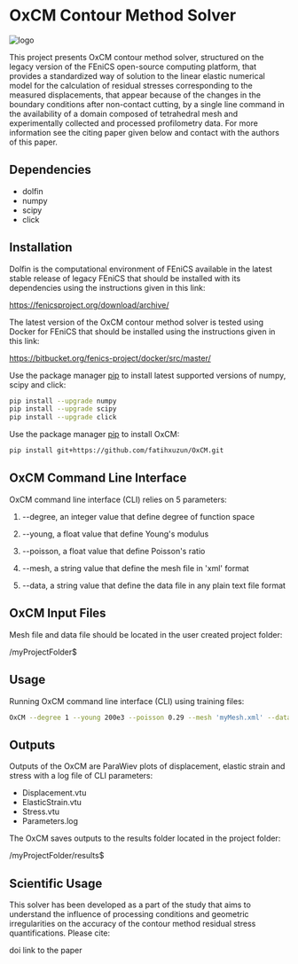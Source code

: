# OxCM Contour Method Solver
![logo](https://raw.githubusercontent.com/fffatttihhh/OxCM/main/OxCM_logo.png)

This project presents OxCM contour method solver, structured on the legacy version of the FEniCS open-source computing platform, that provides a standardized way of solution to the linear elastic numerical model for the calculation of residual stresses corresponding to the measured displacements, that appear because of the changes in the boundary conditions after non-contact cutting, by a single line command in the availability of a domain composed of tetrahedral mesh and experimentally collected and processed profilometry data. For more information see the citing paper given below and contact with the authors of this paper.

## Dependencies
* dolfin
* numpy
* scipy
* click

## Installation
Dolfin is the computational environment of FEniCS available in the latest stable release of legacy FEniCS that should be installed with its dependencies using the instructions given in this link:

https://fenicsproject.org/download/archive/

The latest version of the OxCM contour method solver is tested using Docker for FEniCS that should be installed using the instructions given in this link:

https://bitbucket.org/fenics-project/docker/src/master/

Use the package manager [pip](https://pip.pypa.io/en/stable/) to install latest supported versions of numpy, scipy and click:

```bash
pip install --upgrade numpy
pip install --upgrade scipy
pip install --upgrade click
```

Use the package manager [pip](https://pip.pypa.io/en/stable/) to install OxCM:

```bash
pip install git+https://github.com/fatihxuzun/OxCM.git
```

## OxCM Command Line Interface
OxCM command line interface (CLI) relies on 5 parameters:

1. --degree, an integer value that define degree of function space

2. --young, a float value that define Young's modulus

3. --poisson, a float value that define Poisson's ratio

4. --mesh, a string value that define the mesh file in 'xml' format

5. --data, a string value that define the data file in any plain text file format

## OxCM Input Files
Mesh file and data file should be located in the user created project folder:

/myProjectFolder$

## Usage
Running OxCM command line interface (CLI) using training files:

```bash
OxCM --degree 1 --young 200e3 --poisson 0.29 --mesh 'myMesh.xml' --data 'myData.txt'
```

## Outputs
Outputs of the OxCM are ParaWiev plots of displacement, elastic strain and stress with a log file of CLI parameters:

* Displacement.vtu
* ElasticStrain.vtu
* Stress.vtu
* Parameters.log

The OxCM saves outputs to the results folder located in the project folder:

/myProjectFolder/results$

## Scientific Usage
This solver has been developed as a part of the study that aims to understand the influence of processing conditions and geometric irregularities on the accuracy of the contour method residual stress quantifications. Please cite:

doi link to the paper
